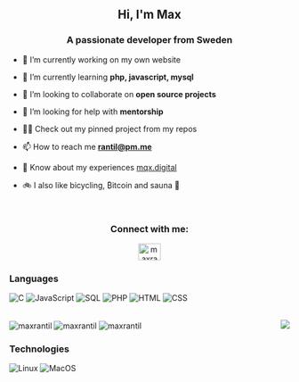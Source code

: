 <h2 align="center">Hi, I'm Max</h2>
<h3 align="center">A passionate developer from Sweden</h3>

   - 🔭 I’m currently working on my own website

   - 🌱 I’m currently learning **php, javascript, mysql**

   - 👯 I’m looking to collaborate on **open source projects**

   - 🤝 I’m looking for help with **mentorship**

   - 👨‍💻 Check out my pinned project from my repos

   - 📫 How to reach me **rantil@pm.me**

   - 📄 Know about my experiences [mqx.digital](mqx.digital)

   - 🚲 I also like bicycling, ₿itcoin and sauna 🧖 

<br>
<h3 align="center">Connect with me:</h3>
<p align="center">
<a href="https://linkedin.com/in/maxrantil" target="blank"><img align="center" src="https://raw.githubusercontent.com/rahuldkjain/github-profile-readme-generator/master/src/images/icons/Social/linked-in-alt.svg" alt="maxrantil" height="30" width="40" /></a>
</p>

### Languages

![C](https://img.shields.io/badge/C-C-black)
![JavaScript](https://img.shields.io/badge/js-js-black)
![SQL](https://img.shields.io/badge/sql-sql-black)
![PHP](https://img.shields.io/badge/php-php-black)
![HTML](https://img.shields.io/badge/html-html-black)
![CSS](https://img.shields.io/badge/css-css-black)

<br>
<a><img align="center" src="https://github-readme-stats.vercel.app/api/top-langs?username=maxrantil&show_icons=true&theme=gruvbox&locale=en&layout=compact" alt="maxrantil" />
  <img align="center" src="https://github-readme-stats.vercel.app/api?username=maxrantil&show_icons=true&theme=gruvbox&locale=en" alt="maxrantil" /> 
  <img align="center" src="https://komarev.com/ghpvc/?username=maxrantil&label=views&color=0e75b6&style=flat" alt="maxrantil" />
  <img align="right" src="https://gidigi.com/cdn/love.gif">
</a>

### Technologies

![Linux](https://img.shields.io/badge/-Linux-000?&logo=Linux)
![MacOS](https://img.shields.io/badge/MacOS-MacOS-black)
